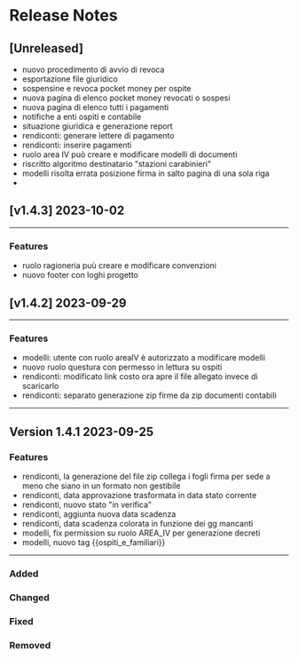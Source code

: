 
# Release Notes

## [Unreleased]

- nuovo procedimento di avvio di revoca
- esportazione file giuridico
- sospensine e revoca pocket money per ospite
- nuova pagina di elenco pocket money revocati o sospesi
- nuova pagina di elenco tutti i pagamenti
- notifiche a enti ospiti e contabile
- situazione giuridica e generazione report
- rendiconti: generare lettere di pagamento
- rendiconti: inserire pagamenti
- ruolo area IV può creare e modificare modelli di documenti
- riscritto algoritmo destinatario "stazioni carabinieri"
- modelli risolta errata posizione firma in salto pagina di una sola riga
-   
## [v1.4.3] 2023-10-02
_____
### Features
 - ruolo ragioneria puù creare e modificare convenzioni
 - nuovo footer con loghi progetto

## [v1.4.2] 2023-09-29
_____
### Features
 - modelli: utente con ruolo areaIV è autorizzato a modificare modelli
 - nuovo ruolo questura con permesso in lettura su ospiti
 - rendiconti: modificato link costo ora apre il file allegato invece di scaricarlo
 - rendiconti: separato generazione zip firme da zip documenti contabili

_____

## Version 1.4.1 2023-09-25
### Features
 - rendiconti, la generazione del file zip collega i fogli firma per sede a meno che siano in un formato non gestibile
 - rendiconti, data approvazione trasformata in data stato corrente
 - rendiconti, nuovo stato "in verifica"
 - rendiconti, aggiunta nuova data scadenza
 - rendiconti, data scadenza colorata in funzione dei gg mancanti
 - modelli, fix permission su ruolo AREA_IV per generazione decreti
 - modelli, nuovo tag {{ospiti_e_familiari}}

_____

### Added
### Changed
### Fixed
### Removed

